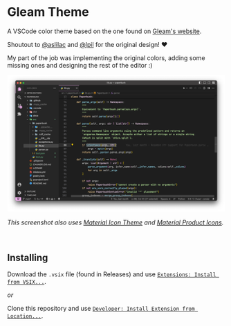 # Gleam Theme

A VSCode color theme based on the one found on [Gleam's website](https://gleam.run). 

Shoutout to [@aslilac](https://github.com/aslilac) and
[@lpil](https://github.com/lpil) for the original design! ❤️

My part of the job was implementing the original colors, adding some missing
ones and designing the rest of the editor :)

![Screenshot showing the Gleam Theme](example.png)

*This screenshot also uses [Material Icon Theme](https://marketplace.visualstudio.com/items?itemName=PKief.material-icon-theme) and [Material Product Icons](https://marketplace.visualstudio.com/items?itemName=PKief.material-product-icons).*

<br>

## Installing

Download the `.vsix` file (found in Releases) and use
[`Extensions: Install from VSIX...`](https://code.visualstudio.com/docs/editor/extension-marketplace#_install-from-a-vsix).

*or*

Clone this repository and use
[`Developer: Install Extension from Location...`](https://code.visualstudio.com/updates/v1_74#_install-an-extension-located-on-disk).